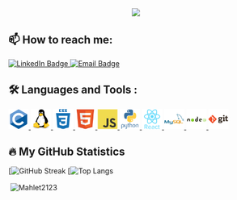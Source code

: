 <div id="header" align="center">
  <img src="https://media.giphy.com/media/hpXdHPfFI5wTABdDx9/giphy.gif" width="800" height="auto"/>
</div>


## 📫  How to reach me:
<div id="badges">
	<a href="https://www.linkedin.com/in/mahlet-seifu-1a715a142">
		<img src="https://img.shields.io/badge/LinkedIn-blue?style=for-the-badge&logo=linkedin&logoColor=white" alt="LinkedIn Badge"/>
	<a href="mailto: akotet2123@gmail.com">
		<img src="https://img.shields.io/badge/Mail-blue?style=for-the-badge&logo=mail&logoColor=white" alt="Email Badge"/>
	</a>
</div>

## :hammer_and_wrench: Languages and Tools :
<div>
	<a href="https://www.w3schools.com/c/c_intro.php" target="_blank"> <img src="https://github.com/devicons/devicon/blob/master/icons/c/c-original.svg" title="C" alt="C" width="40" height="40" marigin-right="20"/> </a>
	<a href="https://https://www.linux.org/" target="_blank"> <img src="https://github.com/devicons/devicon/blob/master/icons/linux/linux-original.svg" title="Linux" alt="Linux" width="40" height="40"/> </a>
	<a href="https://www.w3schools.com/css/" target="_blank"> <img src="https://github.com/devicons/devicon/blob/master/icons/css3/css3-plain-wordmark.svg"  title="CSS3" alt="CSS" width="40" height="40"/> </a>
	<a href="https://www.w3schools.com/html/" target="_blank"> <img src="https://github.com/devicons/devicon/blob/master/icons/html5/html5-original.svg" title="HTML5" alt="HTML" width="40" height="40"/> </a>
	<a href="https://www.w3schools.com/js/" target="_blank"> <img src="https://github.com/devicons/devicon/blob/master/icons/javascript/javascript-original.svg" title="JavaScript" alt="JavaScript" width="40" height="40"/> </a>
	<a href="https://www.python.org/" target="_blank"> <img src="https://github.com/devicons/devicon/blob/master/icons/python/python-original-wordmark.svg" title="Python" alt="Python" width="40" height="40"/> </a>
	<a href="https://reactjs.org/" target="_blank"> <img src="https://raw.githubusercontent.com/devicons/devicon/master/icons/react/react-original-wordmark.svg" alt="react" width="40" height="40"/> </a>
	<a href="https://www.mysql.com/" target="_blank"> <img src="https://github.com/devicons/devicon/blob/master/icons/mysql/mysql-original-wordmark.svg" title="MySQL" alt="MySQL" width="40" height="40"/> </a>
	<a href="https://nodejs.org/en/" target="_blank"> <img src="https://github.com/devicons/devicon/blob/master/icons/nodejs/nodejs-original-wordmark.svg" title="NodeJS" alt="NodeJS" width="40" height="40"/> </a>
	<a href="https://git-scm.com/" target="_blank"> <img src="https://github.com/devicons/devicon/blob/master/icons/git/git-original-wordmark.svg" title="Git" alt="Git" width="40" height="40"/> </a>
</div>

## :fire: My GitHub Statistics 
  
[![GitHub Streak](https://github-readme-streak-stats.herokuapp.com?user=Mahlet2123&theme=dark&hide_border=true&border_radius=4.9&date_format=M%20j%5B%2C%20Y%5D)
[![Top Langs](https://github-readme-stats.vercel.app/api/top-langs/?username=JaparmySholly&layout=compact&theme=vision-friendly-dark&align_right)
<p>&nbsp;<img align="center" src="https://github-readme-stats.vercel.app/api?username=Mahlet2123&theme=dark&show_icons=true&locale=en" alt="Mahlet2123" /></p>
